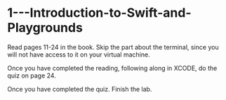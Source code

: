 # 1---Introduction-to-Swift-and-Playgrounds

Read pages 11-24 in the book. Skip the part about the terminal, since you will not have access to it on your virtual machine.

Once you have completed the reading, following along in XCODE, do the quiz on page 24.

Once you have completed the quiz. Finish the lab.
